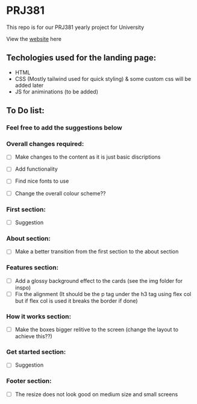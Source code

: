 # PRJ381
This repo is for our PRJ381 yearly project for University

View the [website](https://waldo-blom.github.io/PRJ381/) here 

## Techologies used for the landing page:
- HTML
- CSS (Mostly tailwind used for quick styling) & some custom css will be added later
- JS for animinations (to be added)

## To Do list:
### Feel free to add the suggestions below

### Overall changes required:
- [ ] Make changes to the content as it is just basic discriptions
- [ ] Add functionality
- [ ] Find nice fonts to use
- [ ] Change the overall colour scheme??


### First section:
- [ ]  Suggestion

### About section:
- [ ] Make a better transition from the first section to the about section

### Features section:
- [ ] Add a glossy background effect to the cards (see the img folder for inspo)
- [ ] Fix the alignment (It should be the p tag under the h3 tag using flex col but if flex col is used it breaks the border if done)

### How it works section:
- [ ] Make the boxes bigger relitive to the screen (change the layout to achieve this??)

### Get started section:
- [ ] Suggestion

### Footer section:
- [ ] The resize does not look good on medium size and small screens